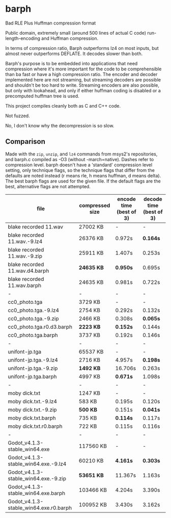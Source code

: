 # barph

Bad RLE Plus Huffman compression format

Public domain, extremely small (around 500 lines of actual C code) run-length-encoding and Huffman compression.

In terms of compression ratio, Barph outperforms lz4 on most inputs, but almost never outperforms DEFLATE. It decodes slower than both.

Barph's purpose is to be embedded into applications that need compression where it's more important for the code to be comprehensible than ba fast or have a high compression ratio. The encoder and decoder implemented here are not streaming, but streaming decoders are possible and shouldn't be too hard to write. Streaming encoders are also possible, but only with lookahead, and only if either huffman coding is disabled or a precomputed huffman tree is used.

This project compiles cleanly both as C and C++ code.

Not fuzzed.

No, I don't know why the decompression is so slow.

## Comparison

Made with the `zip`, `unzip`, and `lz4` commands from msys2's repositories, and barph.c compiled as -O3 (without -march=native). Dashes refer to compression level. barph doesn't have a 'standard' compression level setting, only technique flags, so the technique flags that differ from the defaults are noted instead (r means rle, h means huffman, d means delta). The best barph flags are used for the given file. If the default flags are the best, alternative flags are not attempted.

file | compressed size | encode time (best of 3) | decode time (best of 3)
-|-|-|-
blake recorded 11.wav | 27002 KB | - | -
blake recorded 11.wav.-9.lz4 | 26376 KB | 0.972s | **0.164s**
blake recorded 11.wav.-9.zip | 25911 KB | 1.407s | 0.253s
blake recorded 11.wav.d4.barph | **24635 KB** | **0.950s** | 0.695s
blake recorded 11.wav.barph | 24635 KB | 0.981s | 0.722s
-|-|-|-
cc0_photo.tga | 3729 KB | - | -
cc0_photo.tga.-9.lz4 | 2754 KB | 0.292s | 0.132s
cc0_photo.tga.-9.zip | 2466 KB | 0.308s | **0.065s**
cc0_photo.tga.r0.d3.barph | **2223 KB** | **0.152s** | 0.144s
cc0_photo.tga.barph | 3737 KB | 0.192s | 0.146s
-|-|-|-
unifont-jp.tga | 65537 KB | - | -
unifont-jp.tga.-9.lz4 | 2716 KB | 4.957s | **0.198s**
unifont-jp.tga.-9.zip | **1492 KB** | 16.706s | 0.263s
unifont-jp.tga.barph | 4997 KB | **0.671s** | 1.098s
-|-|-|-
moby dick.txt | 1247 KB | - | -
moby dick.txt.-9.lz4 | 583 KB | 0.195s | 0.120s
moby dick.txt.-9.zip | **500 KB** | 0.151s | **0.041s**
moby dick.txt.barph | 735 KB | **0.114s** | 0.117s
moby dick.txt.r0.barph | 722 KB | 0.115s | 0.116s
-|-|-|-
Godot_v4.1.3-stable_win64.exe | 117560 KB | - | -
Godot_v4.1.3-stable_win64.exe.-9.lz4 | 60210 KB | **4.161s** | **0.303s**
Godot_v4.1.3-stable_win64.exe.-9.zip | **53651 KB** | 11.367s | 1.163s
Godot_v4.1.3-stable_win64.exe.barph | 103466 KB | 4.204s | 3.390s
Godot_v4.1.3-stable_win64.exe.r0.barph | 100952 KB | 3.430s | 3.162s

